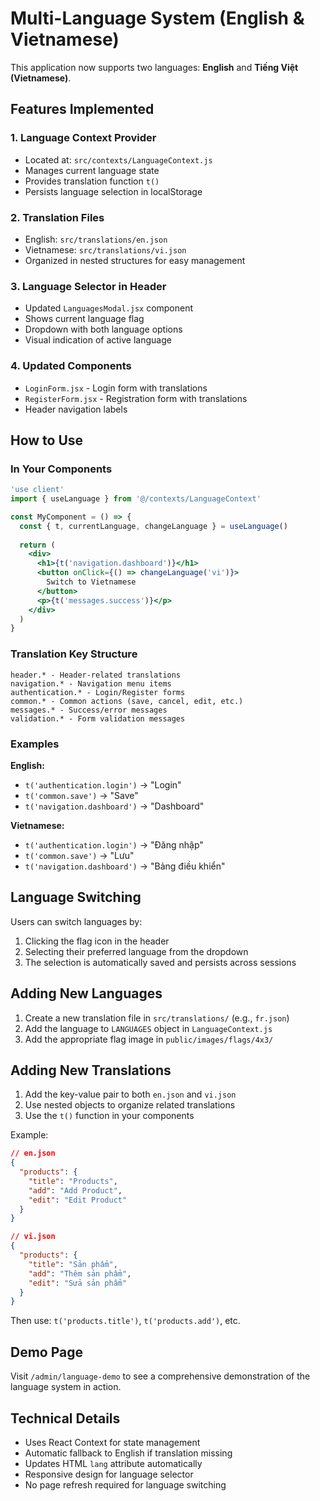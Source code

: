# Multi-Language System (English & Vietnamese)

This application now supports two languages: **English** and **Tiếng Việt (Vietnamese)**.

## Features Implemented

### 1. Language Context Provider
- Located at: `src/contexts/LanguageContext.js`
- Manages current language state
- Provides translation function `t()`
- Persists language selection in localStorage

### 2. Translation Files
- English: `src/translations/en.json`
- Vietnamese: `src/translations/vi.json`
- Organized in nested structures for easy management

### 3. Language Selector in Header
- Updated `LanguagesModal.jsx` component
- Shows current language flag
- Dropdown with both language options
- Visual indication of active language

### 4. Updated Components
- `LoginForm.jsx` - Login form with translations
- `RegisterForm.jsx` - Registration form with translations
- Header navigation labels

## How to Use

### In Your Components

```jsx
'use client'
import { useLanguage } from '@/contexts/LanguageContext'

const MyComponent = () => {
  const { t, currentLanguage, changeLanguage } = useLanguage()
  
  return (
    <div>
      <h1>{t('navigation.dashboard')}</h1>
      <button onClick={() => changeLanguage('vi')}>
        Switch to Vietnamese
      </button>
      <p>{t('messages.success')}</p>
    </div>
  )
}
```

### Translation Key Structure

```
header.* - Header-related translations
navigation.* - Navigation menu items
authentication.* - Login/Register forms
common.* - Common actions (save, cancel, edit, etc.)
messages.* - Success/error messages
validation.* - Form validation messages
```

### Examples

**English:**
- `t('authentication.login')` → "Login"
- `t('common.save')` → "Save"
- `t('navigation.dashboard')` → "Dashboard"

**Vietnamese:**
- `t('authentication.login')` → "Đăng nhập"
- `t('common.save')` → "Lưu"
- `t('navigation.dashboard')` → "Bảng điều khiển"

## Language Switching

Users can switch languages by:
1. Clicking the flag icon in the header
2. Selecting their preferred language from the dropdown
3. The selection is automatically saved and persists across sessions

## Adding New Languages

1. Create a new translation file in `src/translations/` (e.g., `fr.json`)
2. Add the language to `LANGUAGES` object in `LanguageContext.js`
3. Add the appropriate flag image in `public/images/flags/4x3/`

## Adding New Translations

1. Add the key-value pair to both `en.json` and `vi.json`
2. Use nested objects to organize related translations
3. Use the `t()` function in your components

Example:
```json
// en.json
{
  "products": {
    "title": "Products",
    "add": "Add Product",
    "edit": "Edit Product"
  }
}

// vi.json  
{
  "products": {
    "title": "Sản phẩm",
    "add": "Thêm sản phẩm", 
    "edit": "Sửa sản phẩm"
  }
}
```

Then use: `t('products.title')`, `t('products.add')`, etc.

## Demo Page

Visit `/admin/language-demo` to see a comprehensive demonstration of the language system in action.

## Technical Details

- Uses React Context for state management
- Automatic fallback to English if translation missing
- Updates HTML `lang` attribute automatically
- Responsive design for language selector
- No page refresh required for language switching
